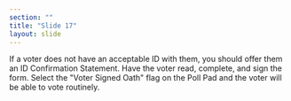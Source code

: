 ```yaml
---
section: ""
title: "Slide 17"
layout: slide
---
```


If a voter does not have an acceptable ID with them, you should offer them an ID Confirmation Statement. Have the voter read, complete, and sign the form. Select the "Voter Signed Oath" flag on the Poll Pad and the voter will be able to vote routinely.
